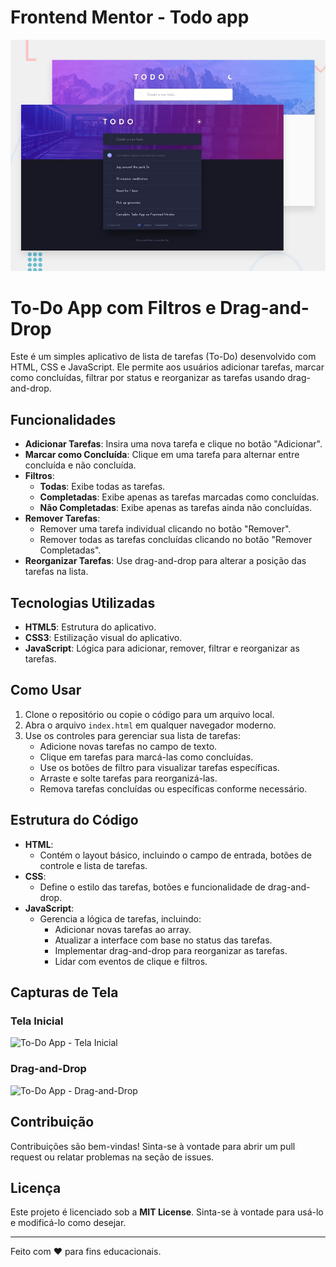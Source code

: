 # Frontend Mentor - Todo app

![Design preview for the Todo app coding challenge](./design/desktop-preview.jpg)

# To-Do App com Filtros e Drag-and-Drop

Este é um simples aplicativo de lista de tarefas (To-Do) desenvolvido com HTML, CSS e JavaScript. Ele permite aos usuários adicionar tarefas, marcar como concluídas, filtrar por status e reorganizar as tarefas usando drag-and-drop.

## Funcionalidades

- **Adicionar Tarefas**: Insira uma nova tarefa e clique no botão "Adicionar".
- **Marcar como Concluída**: Clique em uma tarefa para alternar entre concluída e não concluída.
- **Filtros**:
  - **Todas**: Exibe todas as tarefas.
  - **Completadas**: Exibe apenas as tarefas marcadas como concluídas.
  - **Não Completadas**: Exibe apenas as tarefas ainda não concluídas.
- **Remover Tarefas**:
  - Remover uma tarefa individual clicando no botão "Remover".
  - Remover todas as tarefas concluídas clicando no botão "Remover Completadas".
- **Reorganizar Tarefas**: Use drag-and-drop para alterar a posição das tarefas na lista.

## Tecnologias Utilizadas

- **HTML5**: Estrutura do aplicativo.
- **CSS3**: Estilização visual do aplicativo.
- **JavaScript**: Lógica para adicionar, remover, filtrar e reorganizar as tarefas.

## Como Usar

1. Clone o repositório ou copie o código para um arquivo local.
2. Abra o arquivo `index.html` em qualquer navegador moderno.
3. Use os controles para gerenciar sua lista de tarefas:
   - Adicione novas tarefas no campo de texto.
   - Clique em tarefas para marcá-las como concluídas.
   - Use os botões de filtro para visualizar tarefas específicas.
   - Arraste e solte tarefas para reorganizá-las.
   - Remova tarefas concluídas ou específicas conforme necessário.

## Estrutura do Código

- **HTML**:
  - Contém o layout básico, incluindo o campo de entrada, botões de controle e lista de tarefas.
- **CSS**:
  - Define o estilo das tarefas, botões e funcionalidade de drag-and-drop.
- **JavaScript**:
  - Gerencia a lógica de tarefas, incluindo:
    - Adicionar novas tarefas ao array.
    - Atualizar a interface com base no status das tarefas.
    - Implementar drag-and-drop para reorganizar as tarefas.
    - Lidar com eventos de clique e filtros.

## Capturas de Tela

### Tela Inicial
![To-Do App - Tela Inicial](https://via.placeholder.com/600x300?text=Tela+Inicial)

### Drag-and-Drop
![To-Do App - Drag-and-Drop](https://via.placeholder.com/600x300?text=Drag+and+Drop)

## Contribuição

Contribuições são bem-vindas! Sinta-se à vontade para abrir um pull request ou relatar problemas na seção de issues.

## Licença

Este projeto é licenciado sob a **MIT License**. Sinta-se à vontade para usá-lo e modificá-lo como desejar.

---

Feito com ❤️ para fins educacionais.

